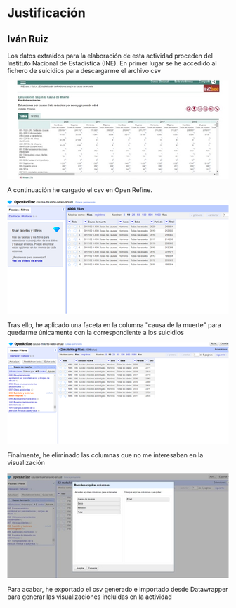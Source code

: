 # Justificación

## Iván Ruiz 

Los datos extraídos para la elaboración de esta actividad proceden del Instituto Nacional de Estadística (INE). En primer lugar se he accedido al fichero de suicidios para descargarme el archivo csv

![exportaciondatosine](https://github.com/ivanruizjimenez/actividades-ivan-ruiz/blob/main/ad-4-ivan-ruiz-jimenez/img/1-exportacion-datos-ine.jpg?raw=true) 

A continuación he cargado el csv en Open Refine.

![cargaarchivoopenrefine](https://github.com/ivanruizjimenez/actividades-ivan-ruiz/blob/main/ad-4-ivan-ruiz-jimenez/img/2-carga-archivo-open-refine.png?raw=true)

Tras ello, he aplicado una faceta en la columna "causa de la muerte" para quedarme únicamente con la correspondiente a los suicidios 

![facetasuicidios](https://github.com/ivanruizjimenez/actividades-ivan-ruiz/blob/main/ad-4-ivan-ruiz-jimenez/img/3-faceta-suicidio.png?raw=true) 

Finalmente, he eliminado las columnas que no me interesaban en la visualización

![eliminarcolumnas](https://github.com/ivanruizjimenez/actividades-ivan-ruiz/blob/main/ad-4-ivan-ruiz-jimenez/img/4.eliminacion-columna.jpg?raw=true)

Para acabar, he exportado el csv generado e importado desde Datawrapper para generar las visualizaciones incluidas en la actividad
